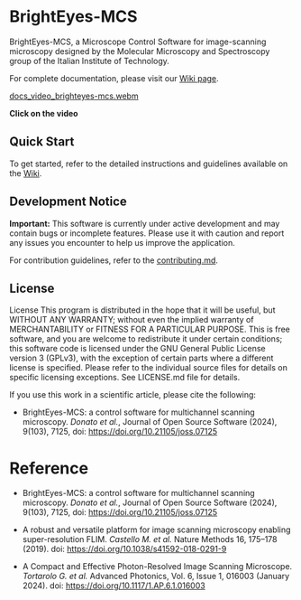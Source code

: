 # BrightEyes-MCS

BrightEyes-MCS, a Microscope Control Software for image-scanning microscopy designed by the Molecular Microscopy and Spectroscopy group of the Italian Institute of Technology. 

For complete documentation, please visit our [Wiki page](https://github.com/VicidominiLab/BrightEyes-MCS/wiki).

[docs_video_brighteyes-mcs.webm](https://user-images.githubusercontent.com/61466143/202733339-2524c826-74d9-4ebc-8885-56855706200f.webm)

<!-- [![video session](docs/video/brighteyes-frame.png)](https://user-images.githubusercontent.com/61466143/202123174-e9019c5c-bc9c-403d-b710-0516af8346b9.webm) -->
**Click on the video**

## Quick Start

To get started, refer to the detailed instructions and guidelines available on the [Wiki](https://github.com/VicidominiLab/BrightEyes-MCS/wiki).

## Development Notice

**Important:** This software is currently under active development and may contain bugs or incomplete features. Please use it with caution and report any issues you encounter to help us improve the application. 

For contribution guidelines, refer to the [contributing.md](CONTRIBUTING.md).

## License
License
This program is distributed in the hope that it will be useful, but WITHOUT ANY WARRANTY; without even the implied warranty of MERCHANTABILITY or FITNESS FOR A PARTICULAR PURPOSE. This is free software, and you are welcome to redistribute it under certain conditions; this software code is licensed under the GNU General Public License version 3 (GPLv3), with the exception of certain parts where a different license is specified. Please refer to the individual source files for details on specific licensing exceptions. See LICENSE.md file for details.

If you use this work in a scientific article, please cite the following:
- BrightEyes-MCS: a control software for multichannel scanning microscopy. _Donato et al._, Journal of Open Source Software (2024), 9(103), 7125, doi: https://doi.org/10.21105/joss.07125


# Reference
- BrightEyes-MCS: a control software for multichannel scanning microscopy. _Donato et al._, Journal of Open Source Software (2024), 9(103), 7125, doi: https://doi.org/10.21105/joss.07125


- A robust and versatile platform for image scanning microscopy enabling super-resolution FLIM. _Castello M. et al._ Nature Methods 16, 175–178 (2019). doi: https://doi.org/10.1038/s41592-018-0291-9


- A Compact and Effective Photon-Resolved Image Scanning Microscope. _Tortarolo G. et al._ 
Advanced Photonics, Vol. 6, Issue 1, 016003 (January 2024). doi: https://doi.org/10.1117/1.AP.6.1.016003